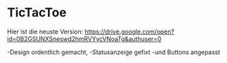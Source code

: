 # TicTacToe

Hier ist die neuste Version:
https://drive.google.com/open?id=0B2GSUNXSneswd2hmRVYycVNoaTg&authuser=0

-Design ordentlich gemacht, 
-Statusanzeige gefixt 
-und Buttons angepasst
